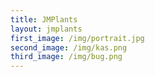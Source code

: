 ```yaml
---
title: JMPlants
layout: jmplants
first_image: /img/portrait.jpg
second_image: /img/kas.png
third_image: /img/bug.png
---
```

